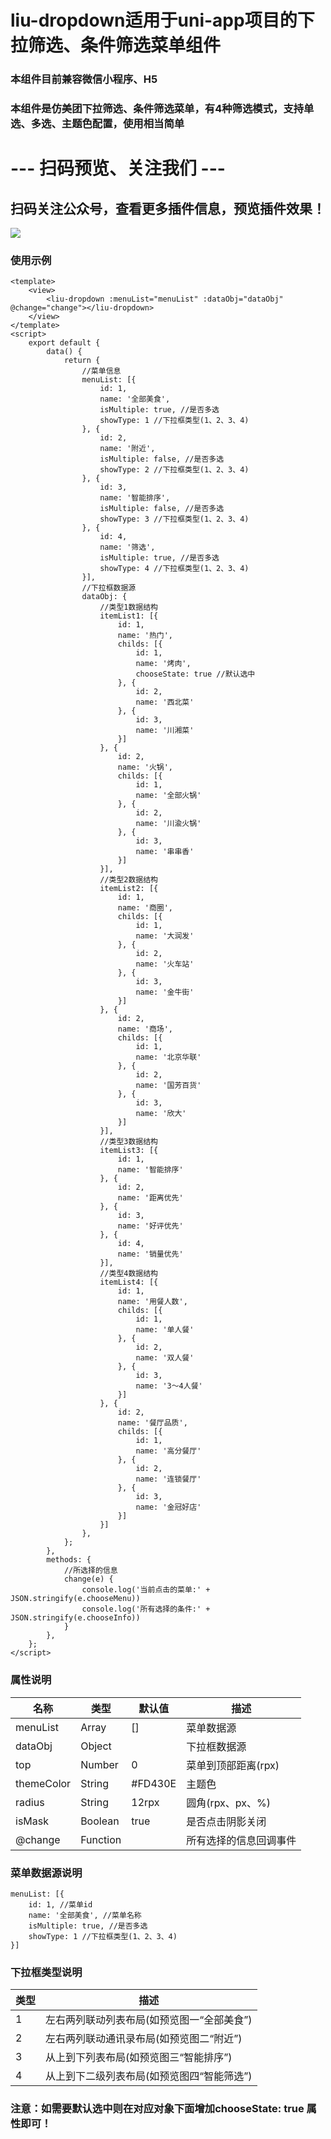 # liu-dropdown适用于uni-app项目的下拉筛选、条件筛选菜单组件
### 本组件目前兼容微信小程序、H5
### 本组件是仿美团下拉筛选、条件筛选菜单，有4种筛选模式，支持单选、多选、主题色配置，使用相当简单
# --- 扫码预览、关注我们 ---

## 扫码关注公众号，查看更多插件信息，预览插件效果！ 

![](https://uni.ckapi.pro/uniapp/publicize.png)

### 使用示例
``` 
<template>
	<view>
		<liu-dropdown :menuList="menuList" :dataObj="dataObj" @change="change"></liu-dropdown>
	</view>
</template>
<script>
	export default {
		data() {
			return {
				//菜单信息
				menuList: [{
					id: 1,
					name: '全部美食',
					isMultiple: true, //是否多选
					showType: 1 //下拉框类型(1、2、3、4)
				}, {
					id: 2,
					name: '附近',
					isMultiple: false, //是否多选
					showType: 2 //下拉框类型(1、2、3、4)
				}, {
					id: 3,
					name: '智能排序',
					isMultiple: false, //是否多选
					showType: 3 //下拉框类型(1、2、3、4)
				}, {
					id: 4,
					name: '筛选',
					isMultiple: true, //是否多选
					showType: 4 //下拉框类型(1、2、3、4)
				}],
				//下拉框数据源
				dataObj: {
					//类型1数据结构
					itemList1: [{
						id: 1,
						name: '热门',
						childs: [{
							id: 1,
							name: '烤肉',
							chooseState: true //默认选中
						}, {
							id: 2,
							name: '西北菜'
						}, {
							id: 3,
							name: '川湘菜'
						}]
					}, {
						id: 2,
						name: '火锅',
						childs: [{
							id: 1,
							name: '全部火锅'
						}, {
							id: 2,
							name: '川渝火锅'
						}, {
							id: 3,
							name: '串串香'
						}]
					}],
					//类型2数据结构
					itemList2: [{
						id: 1,
						name: '商圈',
						childs: [{
							id: 1,
							name: '大润发'
						}, {
							id: 2,
							name: '火车站'
						}, {
							id: 3,
							name: '金牛街'
						}]
					}, {
						id: 2,
						name: '商场',
						childs: [{
							id: 1,
							name: '北京华联'
						}, {
							id: 2,
							name: '国芳百货'
						}, {
							id: 3,
							name: '欣大'
						}]
					}],
					//类型3数据结构
					itemList3: [{
						id: 1,
						name: '智能排序'
					}, {
						id: 2,
						name: '距离优先'
					}, {
						id: 3,
						name: '好评优先'
					}, {
						id: 4,
						name: '销量优先'
					}],
					//类型4数据结构
					itemList4: [{
						id: 1,
						name: '用餐人数',
						childs: [{
							id: 1,
							name: '单人餐'
						}, {
							id: 2,
							name: '双人餐'
						}, {
							id: 3,
							name: '3～4人餐'
						}]
					}, {
						id: 2,
						name: '餐厅品质',
						childs: [{
							id: 1,
							name: '高分餐厅'
						}, {
							id: 2,
							name: '连锁餐厅'
						}, {
							id: 3,
							name: '金冠好店'
						}]
					}]
				},
			};
		},
		methods: {
			//所选择的信息
			change(e) {
				console.log('当前点击的菜单:' + JSON.stringify(e.chooseMenu))
				console.log('所有选择的条件:' + JSON.stringify(e.chooseInfo))
			}
		},
	};
</script>
```

### 属性说明
| 名称                         | 类型            | 默认值                 | 描述             |
| ----------------------------|--------------- | ---------------------- | ---------------|
| menuList                    | Array          | []                     | 菜单数据源
| dataObj                     | Object         |                        | 下拉框数据源
| top                         | Number         | 0                      | 菜单到顶部距离(rpx)
| themeColor                  | String         | #FD430E                | 主题色
| radius                      | String         | 12rpx                  | 圆角(rpx、px、%)
| isMask                      | Boolean        | true                   | 是否点击阴影关闭
| @change                     | Function       |                        | 所有选择的信息回调事件

### 菜单数据源说明
``` 
menuList: [{
	id: 1, //菜单id
	name: '全部美食', //菜单名称
	isMultiple: true, //是否多选
	showType: 1 //下拉框类型(1、2、3、4)
}]
``` 
### 下拉框类型说明
| 类型          | 描述                       |
| -------------| ---------------------------|
| 1            | 左右两列联动列表布局(如预览图一“全部美食”)    |
| 2            | 左右两列联动通讯录布局(如预览图二“附近”)  |
| 3            | 从上到下列表布局(如预览图三“智能排序”)    |
| 4            | 从上到下二级列表布局(如预览图四“智能筛选”) |


### 注意：如需要默认选中则在对应对象下面增加chooseState: true 属性即可！
